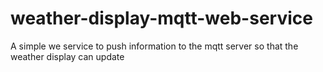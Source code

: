# weather-display-mqtt-web-service
A simple we service to push information to the mqtt server so that the weather display can update

